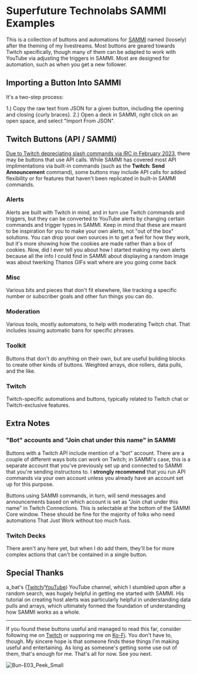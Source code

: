 # Superfuture Technolabs SAMMI Examples
This is a collection of buttons and automations for [SAMMI](https://github.com/SAMMISolutions/SAMMI-Official/releases) named (loosely) after the theming of my livestreams. Most buttons are geared towards Twitch specifically, though many of them can be adapted to work with YouTube via adjusting the triggers in SAMMI. Most are designed for automation, such as when you get a new follower.

## Importing a Button Into SAMMI
It's a two-step process:

1.) Copy the raw text from JSON for a given button, including the opening and closing {curly braces}.
2.) Open a deck in SAMMI, right click on an open space, and select "Import From JSON".

## Twitch Buttons (API / SAMMI)
[Due to Twitch depreciating slash commands via IRC in February 2023](https://discuss.dev.twitch.tv/t/deprecation-of-chat-commands-through-irc/40486), there may be buttons that use API calls. While SAMMI has covered most API implimentations via built-in commands (such as the **Twitch: Send Announcement** command), some buttons may include API calls for added flexibility or for features that haven't been replicated in built-in SAMMI commands.

### Alerts
Alerts are built with Twitch in mind, and in turn use Twitch commands and triggers, but they can be converted to YouTube alerts by changing certain commands and trigger types in SAMMI. Keep in mind that these are meant to be inspiration for you to make your own alerts, not "out of the box" solutions. You can drop your own sources in to get a feel for how they work, but it's more showing how the cookies are made rather than a box of cookies.
Now, did I ever tell you about how I started making my own alerts because all the info I could find in SAMMI about displaying a random image was about twerking Thanos GIFs wait where are you going come back

### Misc
Various bits and pieces that don't fit elsewhere, like tracking a specific number or subscriber goals and other fun things you can do.

### Moderation
Various tools, mostly automatons, to help with moderating Twitch chat. That includes issuing automatic bans for specific phrases.

### Toolkit
Buttons that don't do anything on their own, but are useful building blocks to create other kinds of buttons. Weighted arrays, dice rollers, data pulls, and the like.

### Twitch
Twitch-specific automations and buttons, typically related to Twitch chat or Twitch-exclusive features.

## Extra Notes
### "Bot" accounts and "Join chat under this name" in SAMMI
Buttons with a Twitch API include mention of a "bot" account. There are a couple of different ways bots can work on Twitch; in SAMMI's case, this is a separate account that you've previously set up and connected to SAMMI that you're sending instructons to. I **strongly recommend** that you run API commands via your own account unless you already have an account set up for this purpose.

Buttons using SAMMI commands, in turn, will send messages and announcements based on which account is set as "Join chat under this name" in Twitch Connections. This is selectable at the bottom of the SAMMI Core window. These should be fine for the majority of folks who need automations That Just Work without too much fuss.

### Twitch Decks
There aren't any here yet, but when I do add them, they'll be for more complex actions that can't be contained in a single button.

## Special Thanks
a_bat's ([Twitch](https://www.twitch.tv/a_bat/videos)/[YouTube](https://www.youtube.com/channel/UCH9Cz-87RLF2Aw0CjVTzAwQ)) YouTube channel, which I stumbled upon after a random search, was hugely helpful in getting me started with SAMMI. His tutorial on creating host alerts was particularly helpful in understanding data pulls and arrays, which ultimately formed the foundation of understanding how SAMMI works as a whole.

---
If you found these buttons useful and managed to read this far, consider following me on [Twitch](https://www.twitch.tv/superretroheart) or supporing me on [Ko-Fi](https://ko-fi.com/retroheart). You don't have to, though. My sincere hope is that someone finds these things I'm making useful and entertaining. As long as someone's getting some use out of them, that's enough for me. That's all for now. See you next.

![Bun-E03_Peek_Small](https://github.com/SuperRetroHeart/SFTL-SAMMI-Examples/assets/112423124/971de8ac-e766-41a4-b9c8-66a978d9d3b0)

